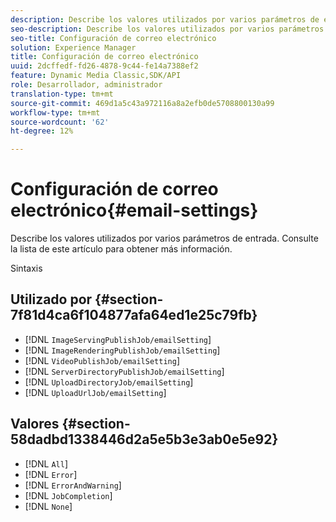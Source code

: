 ```yaml
---
description: Describe los valores utilizados por varios parámetros de entrada. Consulte la lista de este artículo para obtener más información.
seo-description: Describe los valores utilizados por varios parámetros de entrada. Consulte la lista de este artículo para obtener más información.
seo-title: Configuración de correo electrónico
solution: Experience Manager
title: Configuración de correo electrónico
uuid: 2dcffedf-fd26-4878-9c44-fe14a7388ef2
feature: Dynamic Media Classic,SDK/API
role: Desarrollador, administrador
translation-type: tm+mt
source-git-commit: 469d1a5c43a972116a8a2efb0de5708800130a99
workflow-type: tm+mt
source-wordcount: '62'
ht-degree: 12%

---
```



# Configuración de correo electrónico{#email-settings}

Describe los valores utilizados por varios parámetros de entrada. Consulte la lista de este artículo para obtener más información.

Sintaxis

## Utilizado por {#section-7f81d4ca6f104877afa64ed1e25c79fb}

* [!DNL `ImageServingPublishJob/emailSetting`]
* [!DNL `ImageRenderingPublishJob/emailSetting`]
* [!DNL `VideoPublishJob/emailSetting`]
* [!DNL `ServerDirectoryPublishJob/emailSetting`]
* [!DNL `UploadDirectoryJob/emailSetting`]
* [!DNL `UploadUrlJob/emailSetting`]

## Valores {#section-58dadbd1338446d2a5e5b3e3ab0e5e92}

* [!DNL `All`]
* [!DNL `Error`]
* [!DNL `ErrorAndWarning`]
* [!DNL `JobCompletion`]
* [!DNL `None`]

